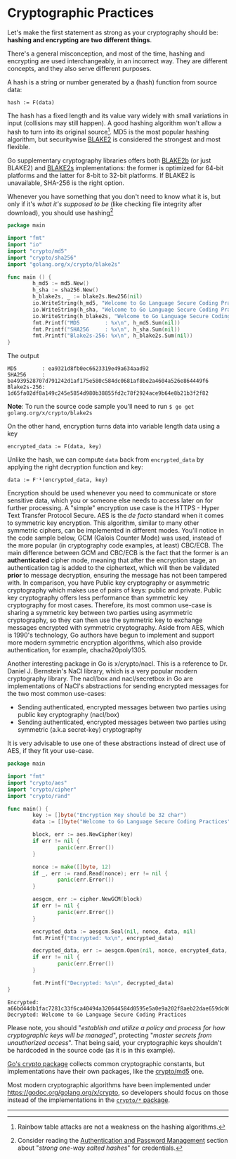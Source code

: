 Cryptographic Practices
======================

Let's make the first statement as strong as your cryptography should be:
**hashing and encrypting are two different things**.

There's a general misconception, and most of the time, hashing and encrypting
are used interchangeably, in an incorrect way. They are different concepts, and
they also serve different purposes.

A hash is a string or number generated by a (hash) function from source data:

```
hash := F(data)
```

The hash has a fixed length and its value vary widely with small variations in
input (collisions may still happen). A good hashing algorithm won't allow a hash
to turn into its original source[^1]. MD5 is the most popular hashing algorithm,
but securitywise [BLAKE2][4] is considered the strongest and most
flexible.

Go supplementary cryptography libraries offers both [BLAKE2b][5] (or just
BLAKE2) and [BLAKE2s][6] implementations: the former is optimized for 64-bit
platforms and the latter for 8-bit to 32-bit platforms. If BLAKE2 is
unavailable, SHA-256 is the right option.

Whenever you have something that you don't need to know what it is, but only if
it's _what it's supposed to be_ (like checking file integrity after download),
you should use hashing[^2]

```go
package main

import "fmt"
import "io"
import "crypto/md5"
import "crypto/sha256"
import "golang.org/x/crypto/blake2s"

func main () {
        h_md5 := md5.New()
        h_sha := sha256.New()
        h_blake2s, _ := blake2s.New256(nil)
        io.WriteString(h_md5, "Welcome to Go Language Secure Coding Practices")
        io.WriteString(h_sha, "Welcome to Go Language Secure Coding Practices")
        io.WriteString(h_blake2s, "Welcome to Go Language Secure Coding Practices")
        fmt.Printf("MD5        : %x\n", h_md5.Sum(nil))
        fmt.Printf("SHA256     : %x\n", h_sha.Sum(nil))
        fmt.Printf("Blake2s-256: %x\n", h_blake2s.Sum(nil))
}
```

The output

```
MD5        : ea9321d8fb0ec6623319e49a634aad92
SHA256     : ba4939528707d791242d1af175e580c584dc0681af8be2a4604a526e864449f6
Blake2s-256: 1d65fa02df8a149c245e5854d980b38855fd2c78f2924ace9b64e8b21b3f2f82
```

**Note**: To run the source code sample you'll need to run
`$ go get golang.org/x/crypto/blake2s`

On the other hand, encryption turns data into variable length data using a key

```
encrypted_data := F(data, key)
```

Unlike the hash, we can compute `data` back from `encrypted_data` by applying
the right decryption function and key:

```
data := F⁻¹(encrypted_data, key)
```

Encryption should be used whenever you need to communicate or store sensitive
data, which you or someone else needs to access later on for further
processing. A "simple" encryption use case is the HTTPS - Hyper Text Transfer
Protocol Secure.
AES is the _de facto_ standard when it comes to symmetric key encryption. This
algorithm, similar to many other symmetric ciphers, can be implemented in
different modes.
You'll notice in the code sample below, GCM (Galois Counter Mode) was used,
instead of the more popular (in cryptography code examples, at least) CBC/ECB.
The main difference between GCM and CBC/ECB is the fact that the former is an
**authenticated** cipher mode, meaning that after the encryption stage, an
authentication tag is added to the ciphertext, which will then be validated
**prior** to message decryption, ensuring the message has not been tampered
with.
In comparison, you have Public key cryptography or asymmetric cryptography
which makes use of pairs of keys: public and private. Public key cryptography
offers less performance than symmetric key cryptography for most cases.
Therefore, its most common use-case is sharing a symmetric key between two
parties using asymmetric cryptography, so they can then use the symmetric key to
exchange messages encrypted with symmetric cryptography.
Aside from AES, which is 1990's technology, Go authors have begun to implement
and support more modern symmetric encryption algorithms, which also provide
authentication, for example, chacha20poly1305.

Another interesting package in Go is x/crypto/nacl. This is a reference to
Dr. Daniel J. Bernstein's NaCl library, which is a very popular modern
cryptography library.
The nacl/box and nacl/secretbox in Go are implementations of NaCl's
abstractions for sending encrypted messages for the two most common use-cases:

* Sending authenticated, encrypted messages between two parties using public
  key cryptography (nacl/box)
* Sending authenticated, encrypted messages between two parties using symmetric
  (a.k.a secret-key) cryptography

It is very advisable to use one of these abstractions instead of direct use of
AES, if they fit your use-case.

```go
package main

import "fmt"
import "crypto/aes"
import "crypto/cipher"
import "crypto/rand"

func main() {
        key := []byte("Encryption Key should be 32 char")
        data := []byte("Welcome to Go Language Secure Coding Practices")

        block, err := aes.NewCipher(key)
        if err != nil {
                panic(err.Error())
        }

        nonce := make([]byte, 12)
        if _, err := rand.Read(nonce); err != nil {
                panic(err.Error())
        }

        aesgcm, err := cipher.NewGCM(block)
        if err != nil {
                panic(err.Error())
        }

        encrypted_data := aesgcm.Seal(nil, nonce, data, nil)
        fmt.Printf("Encrypted: %x\n", encrypted_data)

        decrypted_data, err := aesgcm.Open(nil, nonce, encrypted_data, nil)
        if err != nil {
                panic(err.Error())
        }

        fmt.Printf("Decrypted: %s\n", decrypted_data)
}
```

```
Encrypted: a66bd44db1fac7281c33f6ca40494a320644584d0595e5a0e9a202f8aeb22dae659dc06932d4e409fe35a95d14b1cffacbe3914460dd27cbd274b0c3a561
Decrypted: Welcome to Go Language Secure Coding Practices
```

Please note, you should "_establish and utilize a policy and process for how
cryptographic keys will be managed_", protecting "_master secrets from
unauthorized access_". That being said, your cryptographic keys shouldn't be
hardcoded in the source code (as it is in this example).

[Go's crypto package][1] collects common cryptographic constants, but
implementations have their own packages, like the [crypto/md5][2] one.

Most modern cryptographic algorithms have been implemented under
https://godoc.org/golang.org/x/crypto, so developers should focus on those
instead of the implementations in the [`crypto/*` package][1].

---

[^1]: Rainbow table attacks are not a weakness on the hashing algorithms.
[^2]: Consider reading the [Authentication and Password Management][3] section about "_strong one-way salted hashes_" for credentials.

[1]: https://golang.org/pkg/crypto/
[2]: https://golang.org/pkg/crypto/md5/
[3]: /authentication-password-management.html
[4]: https://blake2.net/
[5]: https://godoc.org/golang.org/x/crypto/blake2b
[6]: https://godoc.org/golang.org/x/crypto/blake2s

